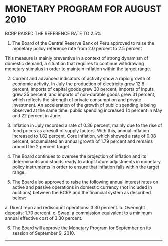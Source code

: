 # MONETARY PROGRAM FOR AUGUST 2010
 BCRP RAISED THE REFERENCE RATE TO 2.5%

1. The Board of the Central Reserve Bank of Peru approved to raise the monetary policy
reference rate from 2.0 percent to 2.5 percent

This measure is mainly preventive in a context of strong dynamism of domestic demand,
a situation that requires to continue withdrawing monetary stimulus in order to maintain
inflation within the target range.

2. Current and advanced indicators of activity show a rapid growth of economic activity. In
July the production of electricity grew 12.8 percent, imports of capital goods grew 30
percent, imports of inputs grew 35 percent, and imports of non-durable goods grew 31
percent, which reflects the strength of private consumption and private investment. An
acceleration of the growth of public spending is being observed at the same time: public
spending increased 14 percent in May and 22 percent in June.

3. Inflation in July recorded a rate of 0.36 percent, mainly due to the rise of food prices as a
result of supply factors. With this, annual inflation increased to 1.82 percent. Core
inflation, which showed a rate of 0.08 percent, accumulated an annual growth of 1.79
percent and remains around the 2 percent target.

4. The Board continues to oversee the projection of inflation and its determinants and
stands ready to adopt future adjustments in monetary policy instruments in order to
ensure that inflation falls within the target range.

5. The Board also approved to raise the following annual interest rates on active and
passive operations in domestic currency (not included in auctions) between the BCRP
and the financial system as described below:

a. Direct repo and rediscount operations: 3.30 percent.
b. Overnight deposits: 1.70 percent.
c. Swap: a commission equivalent to a minimum annual effective cost of 3.30
percent.

6. The Board will approve the Monetary Program for September on its session of
September 9, 2010.


-----


